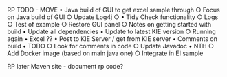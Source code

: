 RP TODO - MOVE
	• Java build of GUI to get excel sample through
		○ Focus on Java build of GUI
		○ Update Log4j
		○ 
	• Tidy Check functionality
		○ Logs
		○ Test of example
		○ Restore GUI panel
		○ Notes on getting started with build
	• Update all dependencies
	• Update to latest KIE version
		○ Running again
	• Excel ??
	• Post to KIE Server / get from KIE server
	• Comments on build
	• TODO 
		○ Look for comments in code
		○ Update Javadoc
	• NTH
		○ Add Docker image (based on main java one)
		○ Integrate in EI sample
		

RP later
Maven site - document rp code?